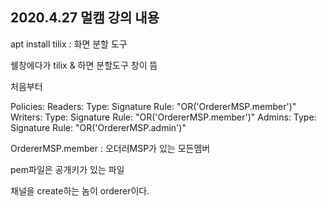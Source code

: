 ## 2020.4.27 멀캠 강의 내용



apt install tilix : 화면 분할 도구

쉘창에다가 tilix & 하면 분할도구 창이 뜸





처음부터



Policies:
            Readers:
                Type: Signature
                Rule: "OR('OrdererMSP.member')"
            Writers:
                Type: Signature
                Rule: "OR('OrdererMSP.member')"
            Admins:
                Type: Signature
                Rule: "OR('OrdererMSP.admin')"

OrdererMSP.member : 오더러MSP가 있는 모든멤버



pem파일은 공개키가 있는 파일

채널을 create하는 놈이 orderer이다.